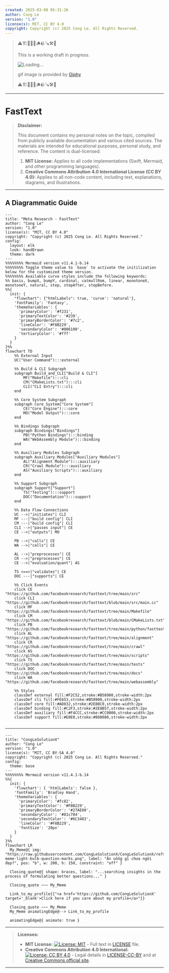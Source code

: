 ```yaml
---
created: 2025-03-08 05:31:26
author: Cong Le
version: "1.0"
license(s): MIT, CC BY 4.0
copyright: Copyright (c) 2025 Cong Le. All Rights Reserved.
---
```


> ⚠️🏗️🚧🦺🧱🪵🪨🪚🛠️👷
> 
> This is a working draft in progress.
> 
> ![Loading...](https://media3.giphy.com/media/v1.Y2lkPTc5MGI3NjExMXZzZzVvamF5MmNkc3FicDd4NmpqZXF2emR2cDJwNjM0ZTcxbTdkciZlcD12MV9pbnRlcm5hbF9naWZfYnlfaWQmY3Q9Zw/26xBFf8svDzIBiU2A/giphy.gif)
> 
> gif image is provided by [Giphy](https://giphy.com)
> 
> ⚠️🏗️🚧🦺🧱🪵🪨🪚🛠️👷

----



# FastText
> **Disclaimer:**
>
> This document contains my personal notes on the topic,
> compiled from publicly available documentation and various cited sources.
> The materials are intended for educational purposes, personal study, and reference.
> The content is dual-licensed:
> 1. **MIT License:** Applies to all code implementations (Swift, Mermaid, and other programming languages).
> 2. **Creative Commons Attribution 4.0 International License (CC BY 4.0):** Applies to all non-code content, including text, explanations, diagrams, and illustrations.
---


## A Diagrammatic Guide 


```mermaid
---
title: "Meta Research - FastText"
author: "Cong Le"
version: "1.0"
license(s): "MIT, CC BY 4.0"
copyright: "Copyright (c) 2025 Cong Le. All Rights Reserved."
config:
  layout: elk
  look: handDrawn
  theme: dark
---
%%%%%%%% Mermaid version v11.4.1-b.14
%%%%%%%% Toggle theme value to `base` to activate the initilization below for the customized theme version.
%%%%%%%% Available curve styles include the following keywords:
%% basis, bumpX, bumpY, cardinal, catmullRom, linear, monotoneX, monotoneY, natural, step, stepAfter, stepBefore.
%%{
  init: {
    "flowchart": {"htmlLabels": true, 'curve': 'natural'},
    'fontFamily': 'Fantasy',
    'themeVariables': {
      'primaryColor': '#f231',
      'primaryTextColor': '#239',
      'primaryBorderColor': '#7c2',
      'lineColor': '#F8B229',
      'secondaryColor': '#006100',
      'tertiaryColor': '#fff'
    }
  }
}%%
flowchart TD
    %% External Input
    UC("User Command"):::external

    %% Build & CLI Subgraph
    subgraph Build_and_CLI["Build & CLI"]
        MF("Makefile"):::cli
        CM("CMakeLists.txt"):::cli
        CLI("CLI Entry"):::cli
    end

    %% Core System Subgraph
    subgraph Core_System["Core System"]
        CE("Core Engine"):::core
        MO("Model Output"):::core
    end

    %% Bindings Subgraph
    subgraph Bindings["Bindings"]
        PB("Python Bindings"):::binding
        WA("WebAssembly Module"):::binding
    end

    %% Auxiliary Modules Subgraph
    subgraph Auxiliary_Modules["Auxiliary Modules"]
        AL("Alignment Module"):::auxiliary
        CR("Crawl Module"):::auxiliary
        AS("Auxiliary Scripts"):::auxiliary
    end

    %% Support Subgraph
    subgraph Support["Support"]
        TS("Testing"):::support
        DOC("Documentation"):::support
    end

    %% Data Flow Connections
    UC -->|"initiates"| CLI
    MF ---|"build config"| CLI
    CM ---|"build config"| CLI
    CLI -->|"passes input"| CE
    CE -->|"outputs"| MO

    PB -->|"calls"| CE
    WA -->|"calls"| CE

    AL -->|"preprocesses"| CE
    CR -->|"preprocesses"| CE
    CE -->|"evaluation/quant"| AS

    TS <==>|"validates"| CE
    DOC ---|"supports"| CE

    %% Click Events
    click CE "https://github.com/facebookresearch/fasttext/tree/main/src"
    click CLI "https://github.com/facebookresearch/fasttext/blob/main/src/main.cc"
    click MF "https://github.com/facebookresearch/fasttext/tree/main/Makefile"
    click CM "https://github.com/facebookresearch/fasttext/blob/main/CMakeLists.txt"
    click PB "https://github.com/facebookresearch/fasttext/tree/main/python/fasttext_module"
    click AL "https://github.com/facebookresearch/fasttext/tree/main/alignment"
    click CR "https://github.com/facebookresearch/fasttext/tree/main/crawl"
    click AS "https://github.com/facebookresearch/fasttext/tree/main/scripts"
    click TS "https://github.com/facebookresearch/fasttext/tree/main/tests"
    click DOC "https://github.com/facebookresearch/fasttext/tree/main/docs"
    click WA "https://github.com/facebookresearch/fasttext/tree/main/webassembly"

    %% Styles
    classDef external fill:#F2C52,stroke:#B58900,stroke-width:2px
    classDef cli fill:#FE653,stroke:#B58900,stroke-width:2px
    classDef core fill:#AD832,stroke:#2E8BC0,stroke-width:2px
    classDef binding fill:#C2F3,stroke:#2E8B57,stroke-width:2px
    classDef auxiliary fill:#F4CCC,stroke:#CC0000,stroke-width:2px
    classDef support fill:#E0E0,stroke:#808080,stroke-width:2px
    
```



---

<!-- 
```mermaid
%% Current Mermaid version
info
```  -->


```mermaid
---
title: "CongLeSolutionX"
author: "Cong Le"
version: "1.0"
license(s): "MIT, CC BY-SA 4.0"
copyright: "Copyright (c) 2025 Cong Le. All Rights Reserved."
config:
  theme: base
---
%%%%%%%% Mermaid version v11.4.1-b.14
%%{
  init: {
    'flowchart': { 'htmlLabels': false },
    'fontFamily': 'Bradley Hand',
    'themeVariables': {
      'primaryColor': '#fc82',
      'primaryTextColor': '#F8B229',
      'primaryBorderColor': '#27AE60',
      'secondaryColor': '#81c784',
      'secondaryTextColor': '#6C3483',
      'lineColor': '#F8B229',
      'fontSize': '20px'
    }
  }
}%%
flowchart LR
  My_Meme@{ img: "https://raw.githubusercontent.com/CongLeSolutionX/CongLeSolutionX/refs/heads/main/assets/images/My-meme-light-bulb-question-marks.png", label: "Ăn uống gì chưa ngừi đẹp?", pos: "b", w: 200, h: 150, constraint: "off" }

  Closing_quote@{ shape: braces, label: "...searching insights in the process of formulating better questions..." }

  Closing_quote ~~~ My_Meme
    
  Link_to_my_profile{{"<a href='https://github.com/CongLeSolutionX' target='_blank'>Click here if you care about my profile</a>"}}

  Closing_quote ~~~ My_Meme
  My_Meme animatingEdge@--> Link_to_my_profile
  
  animatingEdge@{ animate: true }

```

---
> **Licenses:**
>
> - **MIT License:**  [![License: MIT](https://img.shields.io/badge/License-MIT-yellow.svg)](LICENSE) - Full text in [LICENSE](LICENSE) file.
> - **Creative Commons Attribution 4.0 International:** [![License: CC BY 4.0](https://licensebuttons.net/l/by/4.0/88x31.png)](LICENSE-CC-BY) - Legal details in [LICENSE-CC-BY](LICENSE-CC-BY) and at [Creative Commons official site](http://creativecommons.org/licenses/by/4.0/).
> 
---
